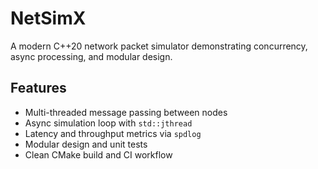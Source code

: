 # NetSimX
A modern C++20 network packet simulator demonstrating concurrency, async processing, and modular design.

## Features
- Multi-threaded message passing between nodes
- Async simulation loop with `std::jthread`
- Latency and throughput metrics via `spdlog`
- Modular design and unit tests
- Clean CMake build and CI workflow

